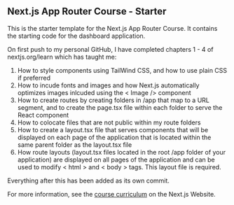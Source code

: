 ## Next.js App Router Course - Starter

This is the starter template for the Next.js App Router Course. It contains the starting code for the dashboard application.

On first push to my personal GitHub, I have completed chapters 1 - 4 of nextjs.org/learn which has taught me:
1. How to style components using TailWind CSS, and how to use plain CSS if preferred
2. How to incude fonts and images and how Next.js automatically optimizes images inlcuded using the < Image /> component
3. How to create routes by creating folders in /app that map to a URL segment, and to create the page.tsx file within each folder to serve the React component
4. How to colocate files that are not public within my route folders
5. How to create a layout.tsx file that serves components that will be displayed on each page of the application that is located within the same parent folder as the layout.tsx file
6. How route layouts (layout.tsx files located in the root /app folder of your application) are displayed on all pages of the application and can be used to modify < html > and < body > tags. This layout file is required.

Everything after this has been added as its own commit.

For more information, see the [course curriculum](https://nextjs.org/learn) on the Next.js Website.
